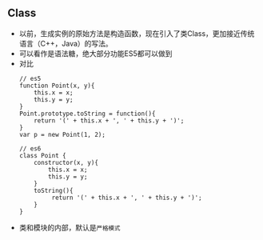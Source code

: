## Class

* 以前，生成实例的原始方法是构造函数，现在引入了类Class，更加接近传统语言（C++，Java）的写法。
* 可以看作是语法糖，绝大部分功能ES5都可以做到
* 对比
    ```
    // es5
    function Point(x, y){
        this.x = x;
        this.y = y;
    }
    Point.prototype.toString = function(){
        return '(' + this.x + ', ' + this.y + ')';
    }
    var p = new Point(1, 2);

    // es6
    class Point {
        constructor(x, y){
            this.x = x;
            this.y = y;
        }
        toString(){
             return '(' + this.x + ', ' + this.y + ')';
        }
    }
    ```
* 类和模块的内部，默认是`严格模式`
